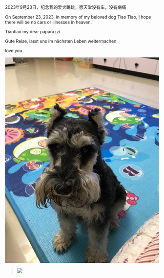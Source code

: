 2023年9月23日，纪念我的爱犬跳跳，愿天堂没有车，没有病痛


On September 23, 2023, in memory of my beloved dog Tiao Tiao, 
I hope there will be no cars or illnesses in heaven.

Tiaotiao my dear paparazzi  

Gute Reise, lasst uns im nächsten Leben weitermachen   

love you

 

![](img/home-bg.jpeg)
> ![](https://dunickcoder.github.io/img/home-bg.jpeg)
